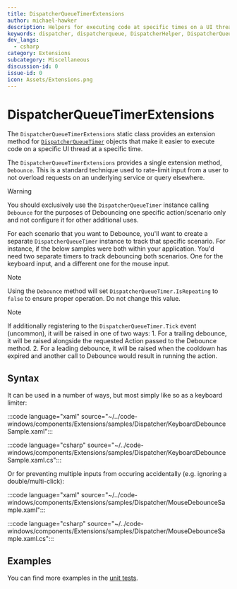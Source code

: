 ```yaml
---
title: DispatcherQueueTimerExtensions
author: michael-hawker
description: Helpers for executing code at specific times on a UI thread through a DispatcherQueue instance with a DispatcherQueueTimer.
keywords: dispatcher, dispatcherqueue, DispatcherHelper, DispatcherQueueExtensions, DispatcherQueueTimer, DispatcherQueueTimerExtensions
dev_langs:
  - csharp
category: Extensions
subcategory: Miscellaneous
discussion-id: 0
issue-id: 0
icon: Assets/Extensions.png
---
```


# DispatcherQueueTimerExtensions

The `DispatcherQueueTimerExtensions` static class provides an extension method for [`DispatcherQueueTimer`](/windows/windows-app-sdk/api/winrt/microsoft.ui.dispatching.dispatcherqueue) objects that make it easier to execute code on a specific UI thread at a specific time.

The `DispatcherQueueTimerExtensions` provides a single extension method, `Debounce`. This is a standard technique used to rate-limit input from a user to not overload requests on an underlying service or query elsewhere.

> [!WARNING]
> You should exclusively use the `DispatcherQueueTimer` instance calling `Debounce` for the purposes of Debouncing one specific action/scenario only and not configure it for other additional uses.

For each scenario that you want to Debounce, you'll want to create a separate `DispatcherQueueTimer` instance to track that specific scenario. For instance, if the below samples were both within your application. You'd need two separate timers to track debouncing both scenarios. One for the keyboard input, and a different one for the mouse input.

> [!NOTE]
> Using the `Debounce` method will set `DispatcherQueueTimer.IsRepeating` to `false` to ensure proper operation. Do not change this value.

> [!NOTE]
> If additionally registering to the `DispatcherQueueTimer.Tick` event (uncommon), it will be raised in one of two ways: 1. For a trailing debounce, it will be raised alongside the requested Action passed to the Debounce method. 2. For a leading debounce, it will be raised when the cooldown has expired and another call to Debounce would result in running the action.

## Syntax

It can be used in a number of ways, but most simply like so as a keyboard limiter:

:::code language="xaml" source="~/../code-windows/components/Extensions/samples/Dispatcher/KeyboardDebounceSample.xaml":::

:::code language="csharp" source="~/../code-windows/components/Extensions/samples/Dispatcher/KeyboardDebounceSample.xaml.cs":::

Or for preventing multiple inputs from occuring accidentally (e.g. ignoring a double/multi-click):

:::code language="xaml" source="~/../code-windows/components/Extensions/samples/Dispatcher/MouseDebounceSample.xaml":::

:::code language="csharp" source="~/../code-windows/components/Extensions/samples/Dispatcher/MouseDebounceSample.xaml.cs":::

## Examples

You can find more examples in the [unit tests](https://github.com/CommunityToolkit/Windows/blob/rel/8.1.240916/components/Extensions/tests/DispatcherQueueTimerExtensionTests.cs).

